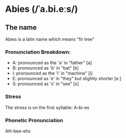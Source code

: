 # Abies (/ˈa.bi.eːs/)

## The name

Abies is a latin name which means "fir tree"

### Pronunciation Breakdown:
- A: pronounced as the 'a' in "father" [a]
- B: pronounced as 'b' in "bat" [b]
- I: pronounced as the 'i' in "machine" [i]
- E: pronounced as 'e' in "they" but slightly shorter [eː]
- S: pronounced as 's' in "see" [s]

### Stress
The stress is on the first syllable: A-bi-es
### Phonetic Pronunciation
AH-bee-ehs